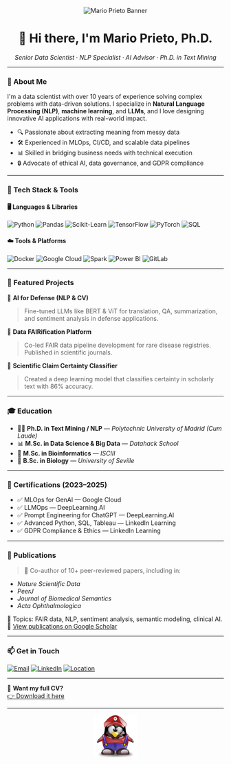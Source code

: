 <!-- Banner -->
<p align="center">
  <img src="https://img.shields.io/badge/Senior%20Data%20Scientist-AI%20&%20NLP%20Expert-blueviolet?style=for-the-badge&logo=data:image/svg+xml;base64," alt="Mario Prieto Banner" />
</p>

<h1 align="center">👋 Hi there, I'm Mario Prieto, Ph.D.</h1>

<p align="center">
  <em>Senior Data Scientist · NLP Specialist · AI Advisor · Ph.D. in Text Mining</em>
</p>

---

### 🧠 About Me

I'm a data scientist with over 10 years of experience solving complex problems with data-driven solutions. I specialize in **Natural Language Processing (NLP)**, **machine learning**, and **LLMs**, and I love designing innovative AI applications with real-world impact.

- 🔍 Passionate about extracting meaning from messy data
- 🛠️ Experienced in MLOps, CI/CD, and scalable data pipelines
- 📊 Skilled in bridging business needs with technical execution
- 🔒 Advocate of ethical AI, data governance, and GDPR compliance

---

### 🚀 Tech Stack & Tools

#### 🖥️ Languages & Libraries

![Python](https://img.shields.io/badge/Python-Advanced-blue?logo=python&style=flat-square)
![Pandas](https://img.shields.io/badge/Pandas-Advanced-lightgrey?logo=pandas&style=flat-square)
![Scikit-Learn](https://img.shields.io/badge/Scikit--Learn-Advanced-orange?logo=scikit-learn&style=flat-square)
![TensorFlow](https://img.shields.io/badge/TensorFlow-Advanced-orange?logo=tensorflow&style=flat-square)
![PyTorch](https://img.shields.io/badge/PyTorch-Intermediate-red?logo=pytorch&style=flat-square)
![SQL](https://img.shields.io/badge/SQL-Intermediate-lightblue?logo=mysql&style=flat-square)

#### ☁️ Tools & Platforms

![Docker](https://img.shields.io/badge/Docker-Intermediate-blue?logo=docker&style=flat-square)
![Google Cloud](https://img.shields.io/badge/Google%20Cloud-Basic-blue?logo=googlecloud&style=flat-square)
![Spark](https://img.shields.io/badge/PySpark-Big%20Data-blueviolet?logo=apache-spark&style=flat-square)
![Power BI](https://img.shields.io/badge/Power%20BI-Basic-yellow?logo=powerbi&style=flat-square)
![GitLab](https://img.shields.io/badge/GitLab-CI%2FCD-orange?logo=gitlab&style=flat-square)

---

### 💼 Featured Projects

🔹 **AI for Defense (NLP & CV)**  
> Fine-tuned LLMs like BERT & ViT for translation, QA, summarization, and sentiment analysis in defense applications.

🔹 **Data FAIRification Platform**  
> Co-led FAIR data pipeline development for rare disease registries. Published in scientific journals.

🔹 **Scientific Claim Certainty Classifier**  
> Created a deep learning model that classifies certainty in scholarly text with 86% accuracy.

---

### 🎓 Education

- 🧑‍🎓 **Ph.D. in Text Mining / NLP** — *Polytechnic University of Madrid (Cum Laude)*  
- 📊 **M.Sc. in Data Science & Big Data** — *Datahack School*  
- 🧬 **M.Sc. in Bioinformatics** — *ISCIII*  
- 🌱 **B.Sc. in Biology** — *University of Seville*

---

### 📜 Certifications (2023–2025)

- ✅ MLOps for GenAI — Google Cloud  
- ✅ LLMOps — DeepLearning.AI  
- ✅ Prompt Engineering for ChatGPT — DeepLearning.AI  
- ✅ Advanced Python, SQL, Tableau — LinkedIn Learning  
- ✅ GDPR Compliance & Ethics — LinkedIn Learning  

---

### 📝 Publications

> 🧾 Co-author of 10+ peer-reviewed papers, including in:
- *Nature Scientific Data*
- *PeerJ*
- *Journal of Biomedical Semantics*
- *Acta Ophthalmologica*

🧪 Topics: FAIR data, NLP, sentiment analysis, semantic modeling, clinical AI.  
📖 [View publications on Google Scholar](https://scholar.google.com/)

---

### 📫 Get in Touch

[![Email](https://img.shields.io/badge/email-marprigod@gmail.com-red?style=flat-square&logo=gmail)](mailto:marprigod@gmail.com)
[![LinkedIn](https://img.shields.io/badge/LinkedIn-mario--pg-blue?style=flat-square&logo=linkedin)](https://www.linkedin.com/in/mario-pg)
[![Location](https://img.shields.io/badge/Madrid-Spain-yellow?style=flat-square&logo=mapbox)](#)

---

📎 **Want my full CV?**  
[👉 Download it here](./Mario_CV.pdf)

---

<p align="center">
  <img src="./Mario_Tux.png" width="100" alt="Mario Avatar" />
</p>

